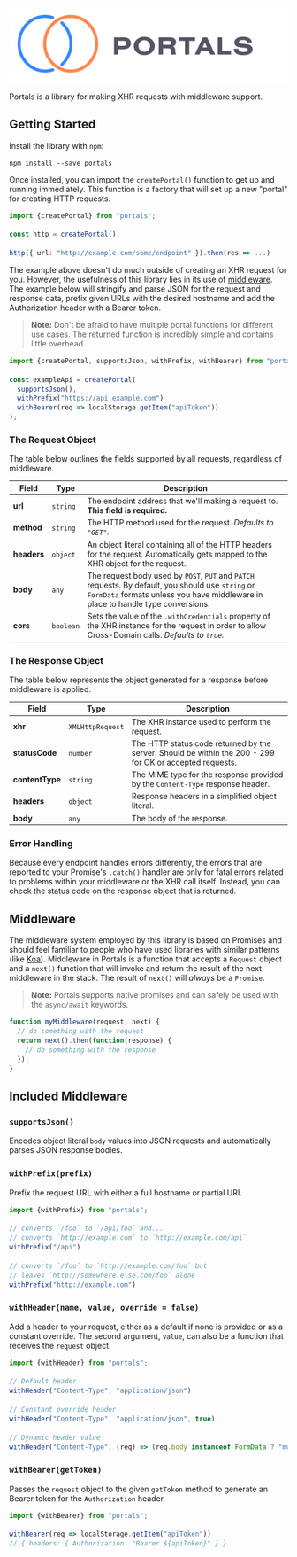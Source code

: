 ![Portals](logo.png)

Portals is a library for making XHR requests with middleware support.

## Getting Started

Install the library with `npm`:

```
npm install --save portals
```

Once installed, you can import the `createPortal()` function to get up and running immediately.  This function is a factory that will set up a new "portal" for creating HTTP requests.

```ts
import {createPortal} from "portals";

const http = createPortal();

http({ url: "http://example.com/some/endpoint" }).then(res => ...)
```

The example above doesn't do much outside of creating an XHR request for you.  However, the usefulness of this library lies in its use of [middleware](#middleware).  The example below will stringify and parse JSON for the request and response data, prefix given URLs with the desired hostname and add the Authorization header with a Bearer token.

> **Note:** Don't be afraid to have multiple portal functions for different use cases.  The returned function is incredibly simple and contains little overhead.

```ts
import {createPortal, supportsJson, withPrefix, withBearer} from "portals";

const exampleApi = createPortal(
  supportsJson(),
  withPrefix("https://api.example.com")
  withBearer(req => localStorage.getItem("apiToken"))
);
```

### The Request Object

The table below outlines the fields supported by all requests, regardless of middleware.

Field | Type | Description
------|------|------------
**url** | `string` | The endpoint address that we'll making a request to.  **This field is required.**
**method** | `string` | The HTTP method used for the request.  _Defaults to `"GET"`._
**headers** | `object` | An object literal containing all of the HTTP headers for the request.  Automatically gets mapped to the XHR object for the request.
**body** | `any` | The request body used by `POST`, `PUT` and `PATCH` requests.  By default, you should use `string` or `FormData` formats unless you have middleware in place to handle type conversions.
**cors** | `boolean` | Sets the value of the `.withCredentials` property of the XHR instance for the request in order to allow Cross-Domain calls. _Defaults to `true`._

### The Response Object

The table below represents the object generated for a response before middleware is applied.

Field | Type | Description
------|------|------------
**xhr** | `XMLHttpRequest` | The XHR instance used to perform the request.
**statusCode** | `number` | The HTTP status code returned by the server.  Should be within the 200 - 299 for OK or accepted requests.
**contentType** | `string` | The MIME type for the response provided by the `Content-Type` response header.
**headers** | `object` | Response headers in a simplified object literal.
**body** | `any` | The body of the response.

### Error Handling

Because every endpoint handles errors differently, the errors that are reported to your Promise's `.catch()` handler are only for fatal errors related to problems within your middleware or the XHR call itself.  Instead, you can check the status code on the response object that is returned.

## Middleware

The middleware system employed by this library is based on Promises and should feel familiar to people who have used libraries with similar patterns (like [Koa](https://koajs.com)).  Middleware in Portals is a function that accepts a `Request` object and a `next()` function that will invoke and return the result of the next middleware in the stack.  The result of `next()` will _always_ be a `Promise`.

> **Note:** Portals supports native promises and can safely be used with the `async/await` keywords.

```ts
function myMiddleware(request, next) {
  // do something with the request
  return next().then(function(response) {
    // do something with the response
  });
}
```

## Included Middleware

### `supportsJson()`

Encodes object literal `body` values into JSON requests and automatically parses JSON response bodies.

### `withPrefix(prefix)`

Prefix the request URL with either a full hostname or partial URI.

```ts
import {withPrefix} from "portals";

// converts `/foo` to `/api/foo` and...
// converts `http://example.com` to `http://example.com/api`
withPrefix("/api")

// converts `/foo` to `http://example.com/foo` but
// leaves `http://somewhere.else.com/foo` alone
withPrefix("http://example.com")
```

### `withHeader(name, value, override = false)`

Add a header to your request, either as a default if none is provided or as a constant override.  The second argument, `value`, can also be a function that receives the `request` object.

```ts
import {withHeader} from "portals";

// Default header
withHeader("Content-Type", "application/json")

// Constant override header
withHeader("Content-Type", "application/json", true)

// Dynamic header value
withHeader("Content-Type", (req) => (req.body instanceof FormData ? "multipart/form-data" : "application/json"))
```

### `withBearer(getToken)`

Passes the `request` object to the given `getToken` method to generate an Bearer token for the `Authorization` header.

```ts
import {withBearer} from "portals";

withBearer(req => localStorage.getItem("apiToken"))
// { headers: { Authorization: "Bearer ${apiToken}" } }
```
